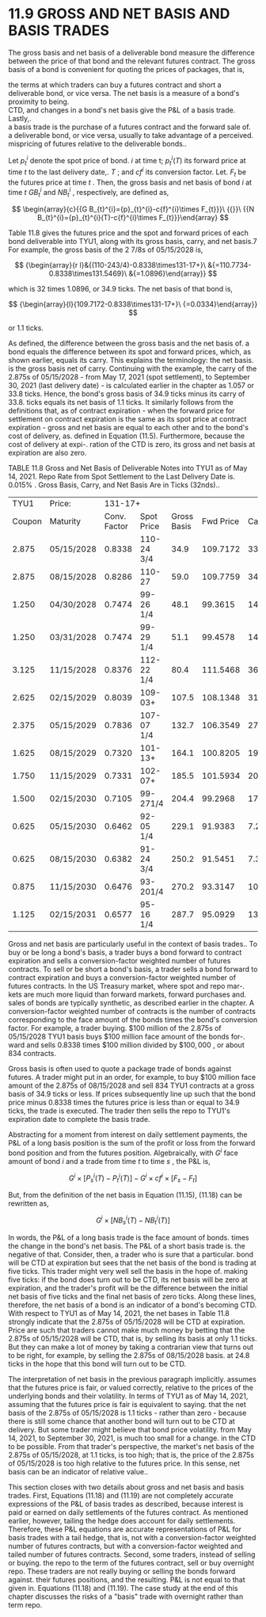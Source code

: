 # 11.9 GROSS AND NET BASIS AND BASIS TRADES  

The gross basis and net basis of a deliverable bond measure the difference between the price of that bond and the relevant futures contract. The gross basis of a bond is convenient for quoting the prices of packages, that is,  

the terms at which traders can buy a futures contract and short a deliverable bond, or vice versa. The net basis is a measure of a bond's proximity to being.   
CTD, and changes in a bond's net basis give the P&L of a basis trade. Lastly,.   
a basis trade is the purchase of a futures contract and the forward sale of.   
a deliverable bond, or vice versa, usually to take advantage of a perceived.   
mispricing of futures relative to the deliverable bonds..  

Let $p_{t}^{i}$ denote the spot price of bond. $i$ at time t; $p_{t}^{i}(T)$ its forward price at time $t$ to the last delivery date,. $T$ ; and $c f^{i}$ its conversion factor. Let. $F_{t}$ be the futures price at time $t$ . Then, the gross basis and net basis of bond $i$ at time $t$ $G B_{t}^{i}$ and $N B_{t}^{i}$ , respectively, are defined as,  

$$
\begin{array}{c}{{G B_{t}^{i}={p}_{t}^{i}-c{f}^{i}\times F_{t}}}\ {{}}\ {{N B_{t}^{i}={p}_{t}^{i}(T)-c{f}^{i}\times F_{t}}}\end{array}
$$  

Table 11.8 gives the futures price and the spot and forward prices of each bond deliverable into TYU1, along with its gross basis, carry, and net basis.7 For example, the gross basis of the 2 7/8s of 05/15/2028 is,  

$$
{\begin{array}{r l}&{(110-243/4)-0.8338\times131-17+}\ &{=110.7734-0.8338\times131.5469}\ &{=1.0896}\end{array}}
$$  

which is 32 times 1.0896, or 34.9 ticks. The net basis of that bond is,  

$$
{\begin{array}{l}{109.7172-0.8338\times131-17+}\ {=0.0334}\end{array}}
$$  

or 1.1 ticks.  

As defined, the difference between the gross basis and the net basis of. a bond equals the difference between its spot and forward prices, which, as shown earlier, equals its carry. This explains the terminology: the net basis. is the gross basis net of carry. Continuing with the example, the carry of the 2.875s of 05/15/2028 - from May 17, 2021 (spot settlement), to September 30, 2021 (last delivery date) - is calculated earlier in the chapter as 1.057 or 33.8 ticks. Hence, the bond's gross basis of 34.9 ticks minus its carry of 33.8. ticks equals its net basis of 1.1 ticks. It similarly follows from the definitions that, as of contract expiration - when the forward price for settlement on contract expiration is the same as its spot price at contract expiration - gross and net basis are equal to each other and to the bond's cost of delivery, as. defined in Equation (11.5). Furthermore, because the cost of delivery at expi-. ration of the CTD is zero, its gross and net basis at expiration are also zero.  

TABLE 11.8 Gross and Net Basis of Deliverable Notes into TYU1 as of May 14, 2021. Repo Rate from Spot Settlement to the Last Delivery Date is. $0.015\%$ . Gross Basis, Carry, and Net Basis Are in Ticks (32nds)..   


<html><body><table><tr><td>TYU1</td><td>Price:</td><td colspan="6">131-17+</td></tr><tr><td>Coupon</td><td>Maturity</td><td>Conv. Factor</td><td>Spot Price</td><td>Gross Basis</td><td>Fwd Price</td><td>Carry</td><td>Net Basis</td></tr><tr><td>2.875</td><td>05/15/2028</td><td>0.8338</td><td>110-24 3/4</td><td>34.9</td><td>109.7172</td><td>33.8</td><td>1.1</td></tr><tr><td>2.875</td><td>08/15/2028</td><td>0.8286</td><td>110-27</td><td>59.0</td><td>109.7759</td><td>34.2</td><td>24.8</td></tr><tr><td>1.250</td><td>04/30/2028</td><td>0.7474</td><td>99-26 1/4</td><td>48.1</td><td>99.3615</td><td>14.7</td><td>33.4</td></tr><tr><td>1.250</td><td>03/31/2028</td><td>0.7474</td><td>99-29 1/4</td><td>51.1</td><td>99.4578</td><td>14.6</td><td>36.5</td></tr><tr><td>3.125</td><td>11/15/2028</td><td>0.8376</td><td>112-22 1/4</td><td>80.4</td><td>111.5468</td><td>36.8</td><td>43.6</td></tr><tr><td>2.625</td><td>02/15/2029</td><td>0.8039</td><td>109-03+</td><td>107.5</td><td>108.1348</td><td>31.2</td><td>76.3</td></tr><tr><td>2.375</td><td>05/15/2029</td><td>0.7836</td><td>107-07 1/4</td><td>132.7</td><td>106.3549</td><td>27.9</td><td>104.8</td></tr><tr><td>1.625</td><td>08/15/2029</td><td>0.7320</td><td>101-13+</td><td>164.1</td><td>100.8205</td><td>19.2</td><td>144.9</td></tr><tr><td>1.750</td><td>11/15/2029</td><td>0.7331</td><td>102-07+</td><td>185.5</td><td>101.5934</td><td>20.5</td><td>165.0</td></tr><tr><td>1.500</td><td>02/15/2030</td><td>0.7105</td><td>99-271/4</td><td>204.4</td><td>99.2968</td><td>17.8</td><td>186.6</td></tr><tr><td>0.625</td><td>05/15/2030</td><td>0.6462</td><td>92-05 1/4</td><td>229.1</td><td>91.9383</td><td>7.2</td><td>221.8</td></tr><tr><td>0.625</td><td>08/15/2030</td><td>0.6382</td><td>91-24 3/4</td><td>250.2</td><td>91.5451</td><td>7.3</td><td>242.9</td></tr><tr><td>0.875</td><td>11/15/2030</td><td>0.6476</td><td>93-201/4</td><td>270.2</td><td>93.3147</td><td>10.2</td><td>260.0</td></tr><tr><td>1.125</td><td>02/15/2031</td><td>0.6577</td><td>95-16 1/4</td><td>287.7</td><td>95.0929</td><td>13.3</td><td>274.4</td></tr></table></body></html>  

Gross and net basis are particularly useful in the context of basis trades.. To buy or be long a bond's basis, a trader buys a bond forward to contract expiration and sells a conversion-factor weighted number of futures contracts. To sell or be short a bond's basis, a trader sells a bond forward to contract expiration and buys a conversion-factor weighted number of futures contracts. In the US Treasury market, where spot and repo mar-. kets are much more liquid than forward markets, forward purchases and. sales of bonds are typically synthetic, as described earlier in the chapter. A conversion-factor weighted number of contracts is the number of contracts corresponding to the face amount of the bonds times the bond's conversion factor. For example, a trader buying. $\$100$ million of the 2.875s of 05/15/2028 TYU1 basis buys $\$100$ million face amount of the bonds for-. ward and sells 0.8338 times $\$100$ million divided by $\$100,000$ , or about 834 contracts.  

Gross basis is often used to quote a package trade of bonds against futures. A trader might put in an order, for example, to buy $\$100$ million face amount of the 2.875s of $08/15/2028$ and sell 834 TYU1 contracts at a gross basis of 34.9 ticks or less. If prices subsequently line up such that the bond price minus 0.8338 times the futures price is less than or equal to 34.9 ticks, the trade is executed. The trader then sells the repo to TYU1's expiration date to complete the basis trade.  

Abstracting for a moment from interest on daily settlement payments, the P&L of a long basis position is the sum of the profit or loss from the forward bond position and from the futures position. Algebraically, with $G^{i}$ face amount of bond $i$ and a trade from time $t$ to time $s$ , the $\mathrm{P}\&\mathrm{L}$ is,  

$$
G^{i}\times[P_{s}^{i}(T)-P_{t}^{i}(T)]-G^{i}\times c f^{i}\times[F_{s}-F_{t}]
$$  

But, from the definition of the net basis in Equation (11.15), (11.18) can be rewritten as,  

$$
G^{i}\times[N B_{s}^{i}(T)-N B_{t}^{i}(T)]
$$  

In words, the $\mathrm{P}\&\mathrm{L}$ of a long basis trade is the face amount of bonds. times the change in the bond's net basis. The P&L of a short basis trade is. the negative of that. Consider, then, a trader who is sure that a particular. bond will be CTD at expiration but sees that the net basis of the bond is trading at five ticks. This trader might very well sell the basis in the hope of. making five ticks: if the bond does turn out to be CTD, its net basis will be zero at expiration, and the trader's profit will be the difference between the initial net basis of five ticks and the final net basis of zero ticks. Along these lines, therefore, the net basis of a bond is an indicator of a bond's becoming CTD. With respect to TYU1 as of May 14, 2021, the net bases in Table 11.8 strongly indicate that the 2.875s of 05/15/2028 will be CTD at expiration. Price are such that traders cannot make much money by betting that the 2.875s of 05/15/2028 will be CTD, that is, by selling its basis at only 1.1 ticks. But they can make a lot of money by taking a contrarian view that turns out to be right, for example, by selling the 2.875s of 08/15/2028 basis. at 24.8 ticks in the hope that this bond will turn out to be CTD.  

The interpretation of net basis in the previous paragraph implicitly. assumes that the futures price is fair, or valued correctly, relative to the prices of the underlying bonds and their volatility. In terms of TYU1 as of May 14, 2021, assuming that the futures price is fair is equivalent to saying. that the net basis of the 2.875s of 05/15/2028 is 1.1 ticks - rather than zero - because there is still some chance that another bond will turn out to be CTD at delivery. But some trader might believe that bond price volatility. from May 14, 2021, to September 30, 2021, is much too small for a change. in the CTD to be possible. From that trader's perspective, the market's net basis of the 2.875s of 05/15/2028, at 1.1 ticks, is too high; that is, the price of the 2.875s of 05/15/2028 is too high relative to the futures price. In this sense, net basis can be an indicator of relative value..  

This section closes with two details about gross and net basis and basis trades. First, Equations (11.18) and (11.19) are not completely accurate expressions of the P&L of basis trades as described, because interest is paid or earned on daily settlements of the futures contract. As mentioned earlier, however, tailing the hedge does account for daily settlements. Therefore, these P&L equations are accurate representations of P&L for basis trades with a tail hedge, that is, not with a conversion-factor weighted number of futures contracts, but with a conversion-factor weighted and tailed number of futures contracts. Second, some traders, instead of selling or buying. the repo to the term of the futures contract, sell or buy overnight repo. These traders are not really buying or selling the bonds forward against. their futures positions, and the resulting. $\mathrm{P}\&\mathrm{L}$ is not equal to that given in. Equations (11.18) and (11.19). The case study at the end of this chapter discusses the risks of a "basis" trade with overnight rather than term repo.  
